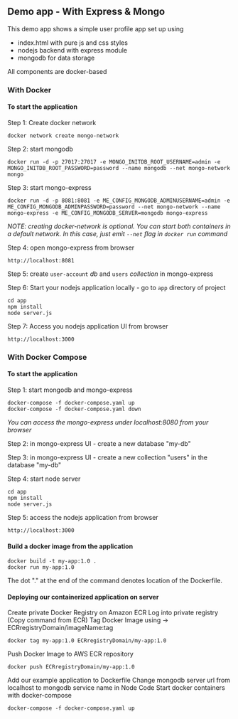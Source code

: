 ## Demo app - With Express & Mongo 

This demo app shows a simple user profile app set up using 
- index.html with pure js and css styles
- nodejs backend with express module
- mongodb for data storage

All components are docker-based

### With Docker

#### To start the application

Step 1: Create docker network

    docker network create mongo-network 

Step 2: start mongodb 

    docker run -d -p 27017:27017 -e MONGO_INITDB_ROOT_USERNAME=admin -e MONGO_INITDB_ROOT_PASSWORD=password --name mongodb --net mongo-network mongo    

Step 3: start mongo-express
    
    docker run -d -p 8081:8081 -e ME_CONFIG_MONGODB_ADMINUSERNAME=admin -e ME_CONFIG_MONGODB_ADMINPASSWORD=password --net mongo-network --name mongo-express -e ME_CONFIG_MONGODB_SERVER=mongodb mongo-express   

_NOTE: creating docker-network is optional. You can start both containers in a default network. In this case, just emit `--net` flag in `docker run` command_

Step 4: open mongo-express from browser

    http://localhost:8081

Step 5: create `user-account` _db_ and `users` _collection_ in mongo-express

Step 6: Start your nodejs application locally - go to `app` directory of project 

    cd app
    npm install 
    node server.js
    
Step 7: Access you nodejs application UI from browser

    http://localhost:3000

### With Docker Compose

#### To start the application

Step 1: start mongodb and mongo-express

    docker-compose -f docker-compose.yaml up
    docker-compose -f docker-compose.yaml down

_You can access the mongo-express under localhost:8080 from your browser_
    
Step 2: in mongo-express UI - create a new database "my-db"

Step 3: in mongo-express UI - create a new collection "users" in the database "my-db"       
    
Step 4: start node server 

    cd app
    npm install
    node server.js
    
Step 5: access the nodejs application from browser 

    http://localhost:3000

#### Build a docker image from the application

    docker build -t my-app:1.0 .   
    docker run my-app:1.0    
    
The dot "." at the end of the command denotes location of the Dockerfile.

#### Deploying our containerized application on server
Create private Docker Registry on Amazon ECR
Log into private registry (Copy command from ECR)
Tag Docker Image using -> ECRregistryDomain/imageName:tag 
```
docker tag my-app:1.0 ECRregistryDomain/my-app:1.0
```
Push Docker Image to AWS ECR repository
```
docker push ECRregistryDomain/my-app:1.0
```
Add our example application to Dockerfile
Change mongodb server url from localhost to mongodb service name in Node Code
Start docker containers with docker-compose
```
docker-compose -f docker-compose.yaml up
```